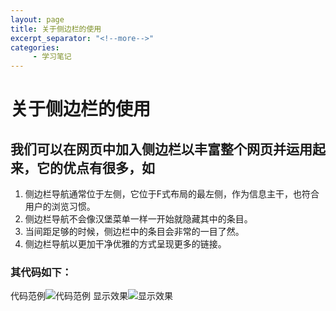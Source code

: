 ```yaml
---
layout: page
title: 关于侧边栏的使用
excerpt_separator: "<!--more-->"
categories:
     - 学习笔记
---
```


<!--more-->

# 关于侧边栏的使用
## 我们可以在网页中加入侧边栏以丰富整个网页并运用起来，它的优点有很多，如
1. 侧边栏导航通常位于左侧，它位于F式布局的最左侧，作为信息主干，也符合用户的浏览习惯。
2. 侧边栏导航不会像汉堡菜单一样一开始就隐藏其中的条目。
3. 当间距足够的时候，侧边栏中的条目会非常的一目了然。
4. 侧边栏导航以更加干净优雅的方式呈现更多的链接。

### 其代码如下：
代码范例![代码范例](https://gitee.com/ChowiLau/myfirstwarehouse/raw/gh-pages/assets/images/note/2019-07-02-aside.png) 显示效果![显示效果](https://gitee.com/ChowiLau/myfirstwarehouse/raw/gh-pages/assets/images/note/2019-07-02-aside_2.png)